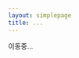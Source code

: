 ```yaml
---
layout: simplepage
title: ...
---
```

<script>
  function defa(){
    location.href="/messengerbag/secret2warning";
  }
</script>
<body onload="defa()">
<p>
이동중...
</p>
</body>